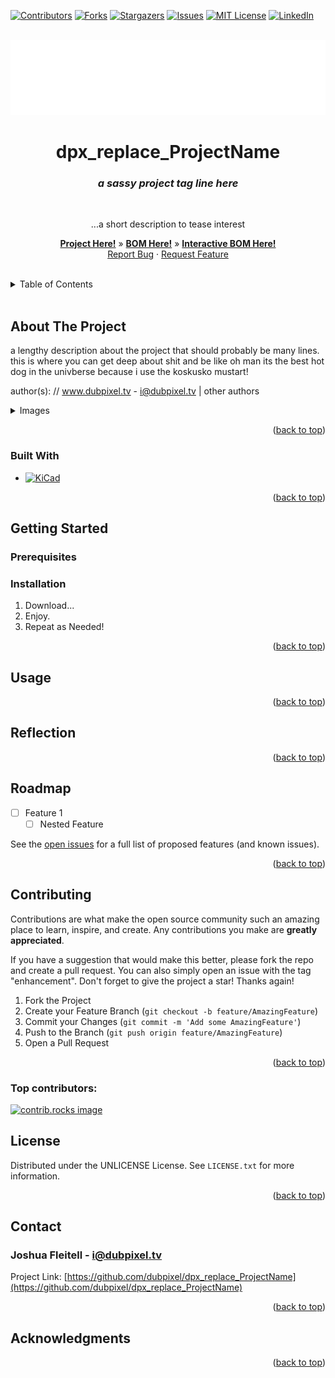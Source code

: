 <!-- Improved compatibility of back to top link: See: https://github.com/othneildrew/Best-README-Template/pull/73 -->
<a id="readme-top"></a>
<!--
*** Thanks for checking out the Best-README-Template. If you have a suggestion
*** that would make this better, please fork the repo and create a pull request
*** or simply open an issue with the tag "enhancement".
*** Don't forget to give the project a star!
*** Thanks again! Now go create something AMAZING! :D



*** /// d   u   b   p   i   x   e   l  ---  f   o   r   k   ////--
*** this has additionally been modifed by @dubpixel for hardware use
*** search dpx_replace_ProjectName.. search & replace is COMMAND OPTION F
*** 
*** todo: want to add reflections seciton, upload as github template.  - done 12.9
*** todo: backport to blank template - done 12.9**
*** todo add small product image thats not in a details tag
*** figure out how to get the details tag to properly render in jekyll for gihub pages.

-->



<!-- PROJECT SHIELDS -->
<!--
*** I'm using markdown "reference style" links for readability.
*** Reference links are enclosed in brackets [ ] instead of parentheses ( ).
*** See the bottom of this document for the declaration of the reference variables
*** for contributors-url, forks-url, etc. This is an optional, concise syntax you may use.
*** https://www.markdownguide.org/basic-syntax/#reference-style-links
***
-->
[![Contributors][contributors-shield]][contributors-url]
[![Forks][forks-shield]][forks-url]
[![Stargazers][stars-shield]][stars-url]
[![Issues][issues-shield]][issues-url]
[![MIT License][license-shield]][license-url]
[![LinkedIn][linkedin-shield]][linkedin-url]



<!-- PROJECT LOGO -->
<br />
<div align="center">
  <a href="https://github.com/dubpixel/dpx_replace_ProjectName">
    <img src="images/logo.png" alt="Logo" height="120">
  </a>

<h1 align="center">dpx_replace_ProjectName</h1>
<h3 align="center"><i>a sassy project tag line here</i></h3>
<br />
  <p align="center">
    ...a short description to tease interest
        <br />
    <p align="center">
     <a href="https://github.com/dubpixel/replace_projectName/tree/main/"><strong>Project Here!</strong></a>
     »  
    <a href="https://github.com/dubpixel/replace_projectName/tree/main/src/bom"><strong>BOM Here!</strong></a>
     » 
    <a href="https://dubpixel.github.io/replace_projectName/ebom/index.html"><strong>Interactive BOM Here!</strong></a>
     <br />
    <a href="https://github.com/dubpixel/dpx_replace_ProjectName/issues/new?labels=bug&template=bug-report---.md">Report Bug</a>
    ·
    <a href="https://github.com/dubpixel/dpx_replace_ProjectName/issues/new?labels=enhancement&template=feature-request---.md">Request Feature</a>
    </div>
    </p>
</div>
   <br />
<!-- TABLE OF CONTENTS -->
<details>
  <summary>Table of Contents</summary>
  <ol>
    <li>
      <a href="#about-the-project">About The Project</a>
      <ul>
        <li><a href="#built-with">Built With</a></li>
      </ul>
    </li>
    <li>
      <a href="#getting-started">Getting Started</a>
      <ul>
        <li><a href="#prerequisites">Prerequisites</a></li>
        <li><a href="#installation">Installation</a></li>
      </ul>
    </li>
    <li><a href="#usage">Usage</a></li>    
    <li><a href="#reflection">Reflection</a></li>
    <li><a href="#roadmap">Roadmap</a></li>
    <li><a href="#contributing">Contributing</a></li>
    <li><a href="#license">License</a></li>
    <li><a href="#contact">Contact</a></li>
    <li><a href="#acknowledgments">Acknowledgments</a></li>
  </ol>
</details>
    <br />
<!-- ABOUT THE PROJECT -->
</div>

## About The Project
a lengthy description about the project that should probably be many lines. this is where you can get deep about shit and be like oh man its the best hot dog in the univberse because i use the koskusko mustart!

author(s): // www.dubpixel.tv  - i@dubpixel.tv | other authors

<details>
  <summary>Images</summary>
  
### FRONT 
![FRONT][product-front]

### REAR
![REAR][product-rear]

### iBOM PCB Front
![iBOM Front][product-pcbFront]

### iBOM PCB Rear
![iBOM Front][product-pcbRear]

</details>

<p align="right">(<a href="#readme-top">back to top</a>)</p>

### Built With 
 * [![KiCad][KiCad.org]][KiCad-url]
<!--
  
 * [![Fusion360][Fusion-360]][Autodesk-url]
 * [![Next][Next.js]][Next-url]
 * [![React][React.js]][React-url]
 * [![Vue][Vue.js]][Vue-url]
 * [![Angular][Angular.io]][Angular-url]
 * [![Svelte][Svelte.dev]][Svelte-url]
 * [![Laravel][Laravel.com]][Laravel-url]
 * [![Bootstrap][Bootstrap.com]][Bootstrap-url]
 * [![JQuery][JQuery.com]][JQuery-url]
 
-->
<p align="right">(<a href="#readme-top">back to top</a>)</p>



<!-- GETTING STARTED -->
## Getting Started


### Prerequisites


### Installation

1. Download...
2. Enjoy.
3. Repeat as Needed!

<p align="right">(<a href="#readme-top">back to top</a>)</p>

<!-- USAGE EXAMPLES -->
## Usage

<!-- Use this space to show useful examples of how a project can be used. Additional screenshots, code examples and demos work well in this space. You may also link to more resources.

_For more examples, please refer to the [Documentation](https://example.com)_-->

<p align="right">(<a href="#readme-top">back to top</a>)</p>

## Reflection
<!-- 
* what did we learn? 
* what do we like/hate?
* what would/could we do differently? 
-->

<p align="right">(<a href="#readme-top">back to top</a>)</p>

<!-- ROADMAP -->

## Roadmap

- [ ] Feature 1
    - [ ] Nested Feature

See the [open issues](https://github.com/dubpixel/dpx_replace_ProjectName/issues) for a full list of proposed features (and known issues).

<p align="right">(<a href="#readme-top">back to top</a>)</p>



<!-- CONTRIBUTING -->
## Contributing

Contributions are what make the open source community such an amazing place to learn, inspire, and create. Any contributions you make are **greatly appreciated**.

If you have a suggestion that would make this better, please fork the repo and create a pull request. You can also simply open an issue with the tag "enhancement".
Don't forget to give the project a star! Thanks again!

1. Fork the Project
2. Create your Feature Branch (`git checkout -b feature/AmazingFeature`)
3. Commit your Changes (`git commit -m 'Add some AmazingFeature'`)
4. Push to the Branch (`git push origin feature/AmazingFeature`)
5. Open a Pull Request

<p align="right">(<a href="#readme-top">back to top</a>)</p>

### Top contributors:

<a href="https://github.com/dubpixel/dpx_replace_ProjectName/graphs/contributors">
  <img src="https://contrib.rocks/image?repo=dubpixel/dpx_replace_ProjectName" alt="contrib.rocks image" />
</a>




<!-- LICENSE -->
## License

  Distributed under the UNLICENSE License. See `LICENSE.txt` for more information.

<p align="right">(<a href="#readme-top">back to top</a>)</p>



<!-- CONTACT -->
## Contact

  ### Joshua Fleitell - i@dubpixel.tv

  Project Link: [https://github.com/dubpixel/dpx_replace_ProjectName](https://github.com/dubpixel/dpx_replace_ProjectName)

<p align="right">(<a href="#readme-top">back to top</a>)</p>



<!-- ACKNOWLEDGMENTS -->
## Acknowledgments

<!--
  * []() - the best !
-->

<p align="right">(<a href="#readme-top">back to top</a>)</p>

<!-- MARKDOWN LINKS & IMAGES -->
<!-- https://www.markdownguide.org/basic-syntax/#reference-style-links -->
[contributors-shield]: https://img.shields.io/github/contributors/dubpixel/dpx_replace_ProjectName.svg?style=for-the-badge
[contributors-url]: https://github.com/dubpixel/dpx_replace_ProjectName/graphs/contributors
[forks-shield]: https://img.shields.io/github/forks/gdubpixel/dpx_replace_ProjectName.svg?style=for-the-badge
[forks-url]: https://github.com/dubpixel/dpx_replace_ProjectName/network/members
[stars-shield]: https://img.shields.io/github/stars/dubpixel/dpx_replace_ProjectName.svg?style=for-the-badge
[stars-url]: https://github.com/dubpixel/dpx_replace_ProjectName/stargazers
[issues-shield]: https://img.shields.io/github/issues/dubpixel/dpx_replace_ProjectName.svg?style=for-the-badge
[issues-url]: https://github.com/dubpixel/dpx_replace_ProjectName/issues
[license-shield]: https://img.shields.io/github/license/dubpixel/dpx_replace_ProjectName.svg?style=for-the-badge
[license-url]: https://github.com/dubpixel/dpx_replace_ProjectName/blob/master/LICENSE.txt
[linkedin-shield]: https://img.shields.io/badge/-LinkedIn-black.svg?style=for-the-badge&logo=linkedin&colorB=555
[linkedin-url]: https://linkedin.com/in/jfleitell
[product-screenshot]: images/screenshot.png
[product-front]: images/front.png
[product-rear]: images/rear.png
[product-pcbFront]: images/pcb_front.png
[product-pcbRear]: images/pcb_rear.png
[Next.js]: https://img.shields.io/badge/next.js-000000?style=for-the-badge&logo=nextdotjs&logoColor=white
[Next-url]: https://nextjs.org/
[React.js]: https://img.shields.io/badge/React-20232A?style=for-the-badge&logo=react&logoColor=61DAFB
[React-url]: https://reactjs.org/
[Vue.js]: https://img.shields.io/badge/Vue.js-35495E?style=for-the-badge&logo=vuedotjs&logoColor=4FC08D
[Vue-url]: https://vuejs.org/
[Angular.io]: https://img.shields.io/badge/Angular-DD0031?style=for-the-badge&logo=angular&logoColor=white
[Angular-url]: https://angular.io/
[Svelte.dev]: https://img.shields.io/badge/Svelte-4A4A55?style=for-the-badge&logo=svelte&logoColor=FF3E00
[Svelte-url]: https://svelte.dev/
[Laravel.com]: https://img.shields.io/badge/Laravel-FF2D20?style=for-the-badge&logo=laravel&logoColor=white
[Laravel-url]: https://laravel.com
[Bootstrap.com]: https://img.shields.io/badge/Bootstrap-563D7C?style=for-the-badge&logo=bootstrap&logoColor=white
[Bootstrap-url]: https://getbootstrap.com
[JQuery.com]: https://img.shields.io/badge/jQuery-0769AD?style=for-the-badge&logo=jquery&logoColor=white
[JQuery-url]: https://jquery.com 
[KiCad.org]: https://img.shields.io/badge/KiCad-v8.0.6-blue
[KiCad-url]: https://kicad.org 
[Fusion-360]: https://img.shields.io/badge/Fusion360-v4.2.0-green
[Autodesk-url]: https://autodesk.com 
